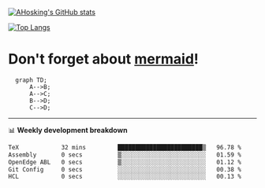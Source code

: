 [![AHosking's GitHub stats](https://github-readme-stats.vercel.app/api?username=ahosking&count_private=true&show_icons=true&theme=onedark&hide_rank=true&include_all_commits=true)](https://github.com/ahosking)

[![Top Langs](https://github-readme-stats.vercel.app/api/top-langs/?username=ahosking&layout=compact&theme=onedark)](https://github.com/ahosking)


# Don't forget about [mermaid](https://github.blog/2022-02-14-include-diagrams-markdown-files-mermaid/)!

```mermaid
  graph TD;
      A-->B;
      A-->C;
      B-->D;
      C-->D;
```
-------

📊 **Weekly development breakdown**

<!--START_SECTION:waka-->

```txt
TeX            32 mins         ████████████████████████▒   96.78 %
Assembly       0 secs          ▒░░░░░░░░░░░░░░░░░░░░░░░░   01.59 %
OpenEdge ABL   0 secs          ▒░░░░░░░░░░░░░░░░░░░░░░░░   01.12 %
Git Config     0 secs          ░░░░░░░░░░░░░░░░░░░░░░░░░   00.38 %
HCL            0 secs          ░░░░░░░░░░░░░░░░░░░░░░░░░   00.13 %
```

<!--END_SECTION:waka-->

